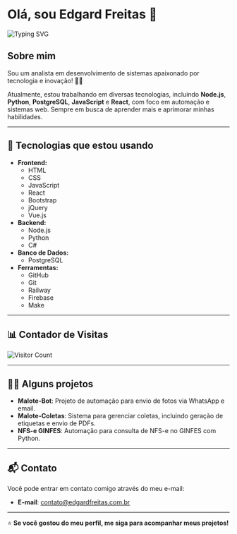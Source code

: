 # Olá, sou Edgard Freitas 👋

![Typing SVG](https://readme-typing-svg.demolab.com?font=Fira+Code&size=24&duration=4000&pause=1000&color=F7A800&center=true&vCenter=true&width=500&lines=Analista+em+Desenvolvimento+de+Sistemas+%F0%9F%91%A9%EF%B8%8F.)

## Sobre mim

Sou um analista em desenvolvimento de sistemas apaixonado por tecnologia e inovação! 👨‍💻

Atualmente, estou trabalhando em diversas tecnologias, incluindo **Node.js**, **Python**, **PostgreSQL**, **JavaScript** e **React**, com foco em automação e sistemas web. Sempre em busca de aprender mais e aprimorar minhas habilidades.

---

## 🚀 Tecnologias que estou usando

- **Frontend:**
  - HTML
  - CSS
  - JavaScript
  - React
  - Bootstrap
  - jQuery
  - Vue.js
- **Backend:**
  - Node.js
  - Python
  - C#
- **Banco de Dados:**
  - PostgreSQL
- **Ferramentas:**
  - GitHub
  - Git
  - Railway
  - Firebase
  - Make

---

## 📊 Contador de Visitas

![Visitor Count](https://profile-counter.glitch.me/FreitasEdgard/count.svg)

---

## 🧑‍💻 Alguns projetos

- **Malote-Bot**: Projeto de automação para envio de fotos via WhatsApp e email.
- **Malote-Coletas**: Sistema para gerenciar coletas, incluindo geração de etiquetas e envio de PDFs.
- **NFS-e GINFES**: Automação para consulta de NFS-e no GINFES com Python.

---

## 📬 Contato

Você pode entrar em contato comigo através do meu e-mail:

- **E-mail**: contato@edgardfreitas.com.br

---

⭐ **Se você gostou do meu perfil, me siga para acompanhar meus projetos!**

